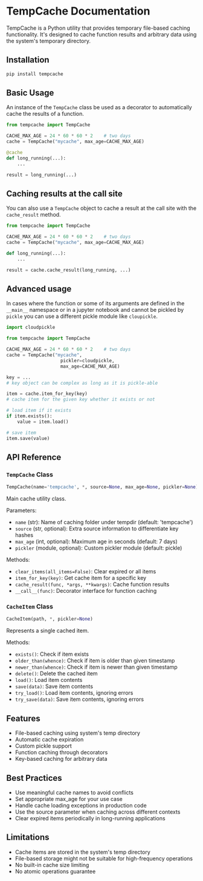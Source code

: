 # TempCache Documentation

TempCache is a Python utility that provides temporary file-based caching functionality. It's designed to cache function results and arbitrary data using the system's temporary directory.


## Installation

```bash
pip install tempcache
```

## Basic Usage

An instance of the `TempCache` class be used as a decorator
to automatically cache the results of a function.

```python
from tempcache import TempCache

CACHE_MAX_AGE = 24 * 60 * 60 * 2    # two days
cache = TempCache("mycache", max_age=CACHE_MAX_AGE)

@cache
def long_running(...):
    ...

result = long_running(...)
```

## Caching results at the call site

You can also use a `TempCache` object to cache a result
at the call site with the `cache_result` method. 

```python
from tempcache import TempCache

CACHE_MAX_AGE = 24 * 60 * 60 * 2    # two days
cache = TempCache("mycache", max_age=CACHE_MAX_AGE)

def long_running(...):
    ...

result = cache.cache_result(long_running, ...)
```

## Advanced usage

In cases where the function or some of its arguments
are defined in the `__main__` namespace or in a jupyter notebook
and cannot be pickled by `pickle` you can use a different pickle module
like `cloupickle`.


```python
import cloudpickle

from tempcache import TempCache

CACHE_MAX_AGE = 24 * 60 * 60 * 2    # two days
cache = TempCache("mycache",
                    pickler=cloudpickle,
                    max_age=CACHE_MAX_AGE)

key = ...
# key object can be complex as long as it is pickle-able

item = cache.item_for_key(key)
# cache item for the given key whether it exists or not

# load item if it exists
if item.exists():
    value = item.load()

# save item
item.save(value)
```

## API Reference

### `TempCache` Class

```python
TempCache(name='tempcache', *, source=None, max_age=None, pickler=None)
```

Main cache utility class.

Parameters:
- `name` (str): Name of caching folder under tempdir (default: 'tempcache')
- `source` (str, optional): Extra source information to differentiate key hashes
- `max_age` (int, optional): Maximum age in seconds (default: 7 days)
- `pickler` (module, optional): Custom pickler module (default: pickle)

Methods:
- `clear_items(all_items=False)`: Clear expired or all items
- `item_for_key(key)`: Get cache item for a specific key
- `cache_result(func, *args, **kwargs)`: Cache function results
- `__call__(func)`: Decorator interface for function caching

### `CacheItem` Class

```python
CacheItem(path, *, pickler=None)
```

Represents a single cached item.

Methods:
- `exists()`: Check if item exists
- `older_than(whence)`: Check if item is older than given timestamp
- `newer_than(whence)`: Check if item is newer than given timestamp
- `delete()`: Delete the cached item
- `load()`: Load item contents
- `save(data)`: Save item contents
- `try_load()`: Load item contents, ignoring errors
- `try_save(data)`: Save item contents, ignoring errors


## Features

- File-based caching using system's temp directory
- Automatic cache expiration
- Custom pickle support
- Function caching through decorators
- Key-based caching for arbitrary data


## Best Practices

- Use meaningful cache names to avoid conflicts
- Set appropriate max_age for your use case
- Handle cache loading exceptions in production code
- Use the source parameter when caching across different contexts
- Clear expired items periodically in long-running applications

## Limitations

- Cache items are stored in the system's temp directory
- File-based storage might not be suitable for high-frequency operations
- No built-in cache size limiting
- No atomic operations guarantee

